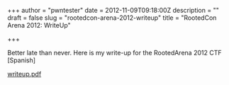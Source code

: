 +++
author = "pwntester"
date = 2012-11-09T09:18:00Z
description = ""
draft = false
slug = "rootedcon-arena-2012-writeup"
title = "RootedCon Arena 2012: WriteUp"

+++

Better late than never. Here is my write-up for the RootedArena 2012 CTF [Spanish]

<div class='p_embed p_file_embed'>
<a href="{{ site.url }}/uploads/writeup.pdf">
<div class='p_icon'></div>
<div class='p_text'>writeup.pdf</div>
</a>
</div>
<br />
</span>
</span>
</p>
